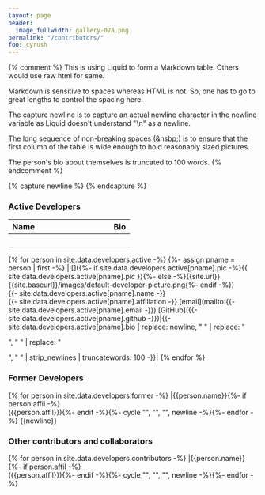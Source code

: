 ```yaml
---
layout: page
header:
  image_fullwidth: gallery-07a.png
permalink: "/contributors/"
foo: cyrush
---
```


{% comment %}
This is using Liquid to form a Markdown table. Others would use raw html for same.

Markdown is sensitive to spaces whereas HTML is not. So, one has to go to great lengths
to control the spacing here.

The capture newline is to capture an actual newline character in the newline variable
as Liquid doesn't understand "\n" as a newline.

The long sequence of non-breaking spaces (&nsbp;) is to ensure that the first column
of the table is wide enough to hold reasonably sized pictures.

The person's bio about themselves is truncated to 100 words.
{% endcomment %}

{% capture newline %}
{% endcapture %}

### Active Developers

|**Name**|**Bio**|
|:---|:---|
|&nbsp;&nbsp;&nbsp;&nbsp;&nbsp;&nbsp;&nbsp;&nbsp;&nbsp;&nbsp;&nbsp;&nbsp;&nbsp;&nbsp;&nbsp;&nbsp;&nbsp;&nbsp;&nbsp;&nbsp;&nbsp;&nbsp;&nbsp;&nbsp;&nbsp;&nbsp;&nbsp;&nbsp;&nbsp;&nbsp;&nbsp;&nbsp;&nbsp;&nbsp;&nbsp;&nbsp;&nbsp;&nbsp;&nbsp;&nbsp;&nbsp;&nbsp;&nbsp;&nbsp;||
{% for person in site.data.developers.active -%}
  {%- assign pname = person | first -%}
|![]({%- if site.data.developers.active[pname].pic -%}{{ site.data.developers.active[pname].pic }}{%- else -%}{{site.url}}{{site.baseurl}}/images/default-developer-picture.png{%- endif -%})<br>{{- site.data.developers.active[pname].name -}}<br>{{- site.data.developers.active[pname].affiliation -}}&nbsp;[email](mailto:{{- site.data.developers.active[pname].email -}})&nbsp;[GitHub]({{- site.data.developers.active[pname].github -}})|{{- site.data.developers.active[pname].bio | replace: newline, " " | replace: "<p>", " " | replace: "</p>", " " | strip_newlines | truncatewords: 100 -}}|
{% endfor %}

### Former Developers

{% for person in site.data.developers.former -%}
|{{person.name}}{%- if person.affil -%}<br>({{person.affil}}){%- endif -%}{%- cycle "", "", "", newline -%}{%- endfor -%}
{{newline}}

### Other contributors and collaborators

{% for person in site.data.developers.contributors -%}
|{{person.name}}{%- if person.affil -%}<br>({{person.affil}}){%- endif -%}{%- cycle "", "", "", newline -%}{%- endfor -%}
